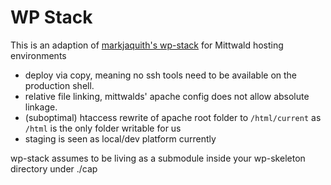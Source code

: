 # WP Stack

This is an adaption of [markjaquith's wp-stack](https://github.com/markjaquith/wp-stack) for Mittwald hosting environments

* deploy via copy, meaning no ssh tools need to be available on the production shell.
* relative file linking, mittwalds' apache config does not allow absolute linkage.
* (suboptimal) htaccess rewrite of apache root folder to `/html/current` as `/html` is the only folder writable for us
* staging is seen as local/dev platform currently

wp-stack assumes to be living as a submodule inside your wp-skeleton directory under ./cap
